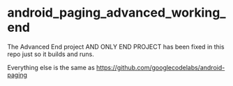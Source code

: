 # android_paging_advanced_working_end
The Advanced End project AND ONLY END PROJECT has been fixed in this repo just so it builds and runs.

Everything else is the same as 
https://github.com/googlecodelabs/android-paging

